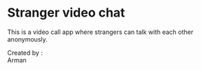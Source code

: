 # Stranger video chat
This is a video call app where strangers can talk with each other anonymously.


Created by :
</br>
Arman